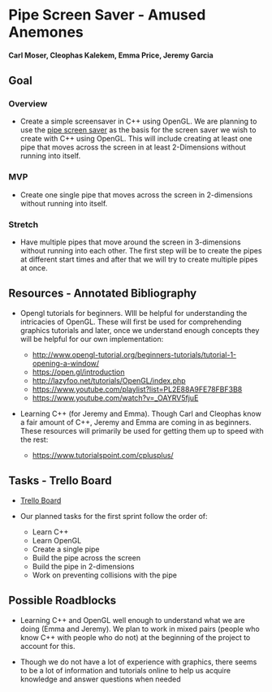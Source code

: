 # Pipe Screen Saver - Amused Anemones

#### Carl Moser, Cleophas Kalekem, Emma Price, Jeremy Garcia

## Goal

### Overview
- Create a simple screensaver in C++ using OpenGL. We are planning to use the [pipe screen saver](https://www.youtube.com/watch?v=Uzx9ArZ7MUU) as the basis for the screen saver we wish to create with C++ using OpenGL. This will include creating at least one pipe that moves across the screen in at least 2-Dimensions without running into itself.

### MVP
- Create one single pipe that moves across the screen in 2-dimensions without running into itself.

### Stretch
- Have multiple pipes that move around the screen in 3-dimensions without running into each other. The first step will be to create the pipes at different start times and after that we will try to create multiple pipes at once.

## Resources - Annotated Bibliography
- Opengl tutorials for beginners. WIll be helpful for understanding the intricacies of OpenGL. These will first be used for comprehending graphics tutorials and later, once we understand enough concepts they will be helpful for our own implementation: 
  - http://www.opengl-tutorial.org/beginners-tutorials/tutorial-1-opening-a-window/
  - https://open.gl/introduction
  - http://lazyfoo.net/tutorials/OpenGL/index.php 
  - https://www.youtube.com/playlist?list=PL2E88A9FE78FBF3B8
  - https://www.youtube.com/watch?v=_OAYRV5fjuE

- Learning C++ (for Jeremy and Emma). Though Carl and Cleophas know a fair amount of C++, Jeremy and Emma are coming in as beginners. These resources will primarily be used for getting them up to speed with the rest:
  - https://www.tutorialspoint.com/cplusplus/


## Tasks - Trello Board

- [Trello Board](https://trello.com/b/KTYQjMuP/softsys17-amused-anemone)

- Our planned tasks for the first sprint follow the order of:
   - Learn C++
   - Learn OpenGL
   - Create a single pipe
   - Build the pipe across the screen
   - Build the pipe in 2-dimensions
   - Work on preventing collisions with the pipe

## Possible Roadblocks

- Learning C++ and OpenGL well enough to understand what we are doing (Emma and Jeremy). We plan to work in mixed pairs (people who know C++ with people who do not) at the beginning of the project to account for this.

- Though we do not have a lot of experience with graphics, there seems to be a lot of information and tutorials online to help us acquire knowledge and answer questions when needed

